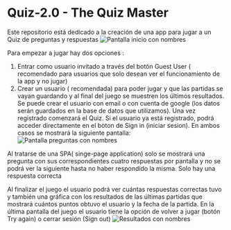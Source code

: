 # Quiz-2.0 - The Quiz Master

Este repositorio está dedicado a la creación de una app para jugar a un Quiz de preguntas y respuestas
![Pantalla inicio con nombres](https://user-images.githubusercontent.com/101732872/182038540-250c98b0-f7ad-4079-b422-cc692154300f.png)

Para empezar a jugar hay dos opciones :
 1) Entrar como usuario invitado a través del botón Guest User ( recomendado para usuarios que solo desean ver el funcionamiento de la app y no jugar)
 2) Crear un usuario ( recomendada) para poder jugar y que las partidas se vayan guardando y al final del juego se muestren los últimos resultados. Se puede crear el usuario con email o con cuenta de google (los datos serán guardados en la base de datos que utilizamos).
Una vez registrado comenzará el Quiz. Si el usuario ya está registrado, podrá acceder directamente en el boton de Sign in (iniciar sesion). En ambos casos se mostrará la siguiente pantalla:
![Pantalla preguntas con nombres](https://user-images.githubusercontent.com/101732872/182038698-8c2be90e-1095-437b-a1a5-bfab5839f573.png)

Al tratarse de una SPA( singe-page application) solo se mostrará una pregunta con sus correspondientes cuatro respuestas por pantalla y no se podrá ver la siguiente hasta no haber respondido la misma. Solo hay una respuesta correcta 

Al finalizar el juego el usuario podrá ver cuántas respuestas correctas tuvo y también una gráfica con los resultados de las últimas partidas que mostrará cuántos puntos obtuvo el usuario y la fecha de la partida.
En la última pantalla del juego el usuario tiene la opción de volver a jugar (botón Try again) o cerrar sesión (Sign out)
![Resultados con nombres](https://user-images.githubusercontent.com/101732872/182038972-16ab2485-7c29-4b16-a072-665adb10b17e.png)
